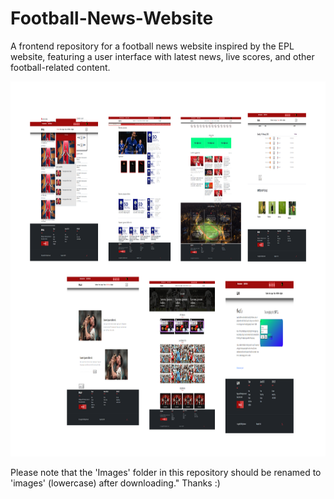 # Football-News-Website
<p>A frontend repository for a football news website inspired by the EPL website, featuring a user interface with latest news, live scores, and other football-related content.</p>

<img src="report/images/mockup.png" width="1200" height="600">

<p> Please note that the 'Images' folder in this repository should be renamed to 'images' (lowercase) after downloading." Thanks :)</p>
